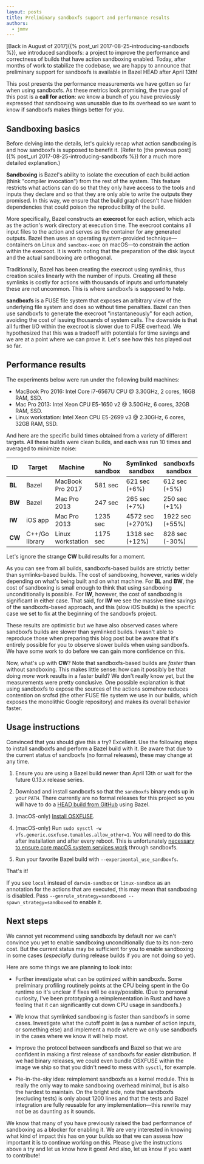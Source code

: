 ```yaml
---
layout: posts
title: Preliminary sandboxfs support and performance results
authors:
  - jmmv
---
```


[Back in August of 2017]({% post_url 2017-08-25-introducing-sandboxfs %}), we
introduced sandboxfs: a project to improve the performance and correctness of
builds that have action sandboxing enabled. Today, after months of work to
stabilize the codebase, we are happy to announce that preliminary support for
sandboxfs is available in Bazel HEAD after April 13th!

This post presents the performance measurements we have gotten so far when using
sandboxfs. As these metrics look promising, the true goal of this post is a
**call for action**: we know a bunch of you have previously expressed that
sandboxing was unusable due to its overhead so we want to know if sandboxfs
makes things better for you.

## Sandboxing basics

Before delving into the details, let's quickly recap what action sandboxing is
and how sandboxfs is supposed to benefit it. (Refer to [the previous post]({%
post_url 2017-08-25-introducing-sandboxfs %}) for a much more detailed
explanation.)

**Sandboxing** is Bazel's ability to isolate the execution of each build action
(think "compiler invocation") from the rest of the system. This feature
restricts what actions can do so that they only have access to the tools and
inputs they declare and so that they are only able to write the outputs they
promised. In this way, we ensure that the build graph doesn't have hidden
dependencies that could poison the reproducibility of the build.

More specifically, Bazel constructs an **execroot** for each action, which acts
as the action's work directory at execution time. The execroot contains all
input files to the action and serves as the container for any generated outputs.
Bazel then uses an operating system-provided technique—containers on Linux and
`sandbox-exec` on macOS—to constrain the action within the execroot. It is worth
noting that the preparation of the disk layout and the actual sandboxing are
orthogonal.

Traditionally, Bazel has been creating the execroot using symlinks, thus
creation scales linearly with the number of inputs. Creating all these symlinks
is costly for actions with thousands of inputs and unfortunately these are not
uncommon. This is where sandboxfs is supposed to help.

**sandboxfs** is a FUSE file system that exposes an arbitrary view of the
underlying file system and does so without time penalties. Bazel can then use
sandboxfs to generate the execroot "instantaneously" for each action, avoiding
the cost of issuing thousands of system calls. The downside is that all further
I/O within the execroot is slower due to FUSE overhead. We hypothesized that
this was a tradeoff with potentials for time savings and we are at a point where
we can prove it. Let's see how this has played out so far.

## Performance results

The experiments below were run under the following build machines:

*   MacBook Pro 2016: Intel Core i7-6567U CPU @ 3.30GHz, 2 cores, 16GB RAM, SSD.
*   Mac Pro 2013: Intel Xeon CPU E5-1650 v2 @ 3.50GHz, 6 cores, 32GB RAM, SSD.
*   Linux workstation: Intel Xeon CPU E5-2699 v3 @ 2.30GHz, 6 cores, 32GB RAM,
    SSD.

And here are the specific build times obtained from a variety of different
targets. All these builds were clean builds, and each was run 10 times and
averaged to minimize noise:

| ID | Target | Machine | No sandbox | Symlinked sandbox | sandboxfs sandbox |
| --- | --- | --- | --- | --- | --- |
| **BL** | Bazel | MacBook Pro 2017 | 581 sec | 621 sec (+6%) | 612 sec (+5%) |
| **BW** | Bazel | Mac Pro 2013 | 247 sec | 265 sec (+7%) | 250 sec (+1%) |
| **IW** | iOS app | Mac Pro 2013 | 1235 sec | 4572 sec (+270%) | 1922 sec (+55%) |
| **CW** | C++/Go library | Linux workstation | 1175 sec | 1318 sec (+12%) | 828 sec (-30%) |

Let's ignore the strange **CW** build results for a moment.

As you can see from all builds, sandboxfs-based builds are strictly better than
symlinks-based builds. The cost of sandboxing, however, varies widely depending
on what's being built and on what machine. For **BL** and **BW**, the cost of
sandboxing is small enough to think that using sandboxing unconditionally is
possible. For **IW**, however, the cost of sandboxing is significant in either
case. That said, for **IW** we see the massive time savings of the
sandboxfs-based approach, and this (slow iOS builds) is the specific case we set
to fix at the beginning of the sandboxfs project.

These results are optimistic but we have also observed cases where sandboxfs
builds are slower than symlinked builds. I wasn't able to reproduce those when
preparing this blog post but be aware that it's entirely possible for you to
observe slower builds when using sandboxfs. We have some work to do before we
can gain more confidence on this.

Now, what's up with **CW**? Note that sandboxfs-based builds are *faster* than
without sandboxing. This makes little sense: how can it possibly be that doing
*more* work results in a faster build? We don't really know yet, but the
measurements were pretty conclusive. One possible explanation is that using
sandboxfs to expose the sources of the actions somehow reduces contention on
srcfsd (the other FUSE file system we use in our builds, which exposes the
monolithic Google repository) and makes its overall behavior faster.

## Usage instructions

Convinced that you should give this a try? Excellent. Use the following steps to
install sandboxfs and perform a Bazel build with it. Be aware that due to the
current status of sandboxfs (no formal releases), these may change at any time.

1.  Ensure you are using a Bazel build newer than April 13th or wait for the
    future 0.13.x release series.

1.  Download and install sandboxfs so that the `sandboxfs` binary ends up in
    your `PATH`. There currently are no formal releases for this project so you
    will have to do a [HEAD build from
    GitHub](https://github.com/bazelbuild/sandboxfs/blob/master/INSTALL.md)
    using Bazel.

1.  (macOS-only) [Install OSXFUSE](https://osxfuse.github.io/).

1.  (macOS-only) Run `sudo sysctl -w
    vfs.generic.osxfuse.tunables.allow_other=1`. You will need to do this after
    installation and after every reboot. This is unfortunately [necessary to
    ensure core macOS system services
    work](http://julio.meroh.net/2017/10/fighting-execs-sandboxfs-macos.html)
    through sandboxfs.

1.  Run your favorite Bazel build with `--experimental_use_sandboxfs`.

That's it!

If you see `local` instead of `darwin-sandbox` or `linux-sandbox` as an
annotation for the actions that are executed, this may mean that sandboxing is
disabled. Pass `--genrule_strategy=sandboxed --spawn_strategy=sandboxed` to
enable it.

## Next steps

We cannot yet recommend using sandboxfs by default nor we can't convince you yet
to enable sandboxing unconditionally due to its non-zero cost. But the current
status may be sufficient for you to enable sandboxing in some cases
(*especially* during release builds if you are not doing so yet).

Here are some things we are planning to look into:

*   Further investigate what can be optimized within sandboxfs. Some preliminary
    profiling routinely points at the CPU being spent in the Go runtime so it's
    unclear if fixes will be easy/possible. (Due to personal curiosity, I've
    been prototyping a reimplementation in Rust and have a feeling that it can
    significantly cut down CPU usage in sandboxfs.)

*   We know that symlinked sandboxing is faster than sandboxfs in some cases.
    Investigate what the cutoff point is (as a number of action inputs, or
    something else) and implement a mode where we only use sandboxfs in the
    cases where we know it will help most.

*   Improve the protocol between sandboxfs and Bazel so that we are confident in
    making a first release of sandboxfs for easier distribution. If we had
    binary releases, we could even bundle OSXFUSE within the image we ship so
    that you didn't need to mess with `sysctl`, for example.

*   Pie-in-the-sky idea: reimplement sandboxfs as a kernel module. This is
    really the only way to make sandboxing overhead minimal, but is also the
    hardest to maintain. On the bright side, note that sandboxfs (excluding
    tests) is only about 1200 lines and that the tests and Bazel integration are
    fully reusable for any implementation—this rewrite may not be as daunting as
    it sounds.

We know that many of you have previously raised the bad performance of
sandboxing as a blocker for enabling it. We are very interested in knowing what
kind of impact this has on your builds so that we can assess how important it is
to continue working on this. Please give the instructions above a try and let us
know how it goes! And also, let us know if you want to contribute!
